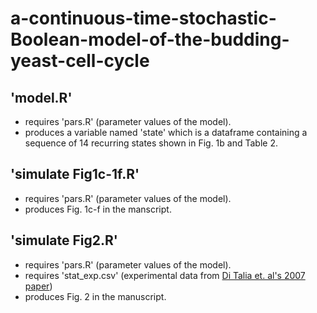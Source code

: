 # a-continuous-time-stochastic-Boolean-model-of-the-budding-yeast-cell-cycle

## 'model.R'
- requires 'pars.R' (parameter values of the model).
- produces a variable named 'state' which is a dataframe containing a sequence of 14 recurring states shown in Fig. 1b and Table 2.

## 'simulate Fig1c-1f.R'
- requires 'pars.R' (parameter values of the model).
- produces Fig. 1c-f in the manscript.

## 'simulate Fig2.R'
- requires 'pars.R' (parameter values of the model).
- requires 'stat_exp.csv' (experimental data from <a href="https://www.nature.com/articles/nature06072" target="_blank">Di Talia et. al's 2007 paper</a>)
- produces Fig. 2 in the manuscript.
